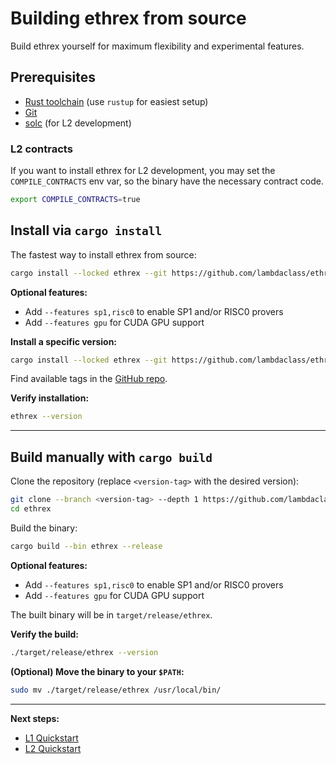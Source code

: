 # Building ethrex from source

Build ethrex yourself for maximum flexibility and experimental features.

## Prerequisites

- [Rust toolchain](https://www.rust-lang.org/tools/install) (use `rustup` for easiest setup)
- [Git](https://git-scm.com/downloads)
- [solc](https://docs.soliditylang.org/en/v0.8.30/installing-solidity.html) (for L2 development)

### L2 contracts

If you want to install ethrex for L2 development, you may set the `COMPILE_CONTRACTS` env var, so the binary have the necessary contract code.

```sh
export COMPILE_CONTRACTS=true
```

## Install via `cargo install`

The fastest way to install ethrex from source:

```sh
cargo install --locked ethrex --git https://github.com/lambdaclass/ethrex.git
```

**Optional features:**

- Add `--features sp1,risc0` to enable SP1 and/or RISC0 provers
- Add `--features gpu` for CUDA GPU support

**Install a specific version:**

```sh
cargo install --locked ethrex --git https://github.com/lambdaclass/ethrex.git --tag <version-tag>
```

Find available tags in the <a href="https://github.com/lambdaclass/ethrex/tags" target="_blank">GitHub repo</a>.

**Verify installation:**

```sh
ethrex --version
```

---

## Build manually with `cargo build`

Clone the repository (replace `<version-tag>` with the desired version):

```sh
git clone --branch <version-tag> --depth 1 https://github.com/lambdaclass/ethrex.git
cd ethrex
```

Build the binary:

```sh
cargo build --bin ethrex --release
```

**Optional features:**

- Add `--features sp1,risc0` to enable SP1 and/or RISC0 provers
- Add `--features gpu` for CUDA GPU support

The built binary will be in `target/release/ethrex`.

**Verify the build:**

```sh
./target/release/ethrex --version
```

**(Optional) Move the binary to your `$PATH`:**

```sh
sudo mv ./target/release/ethrex /usr/local/bin/
```

---

**Next steps:**

- [L1 Quickstart](../quickstart-l1.md)
- [L2 Quickstart](../quickstart-l2.md)
